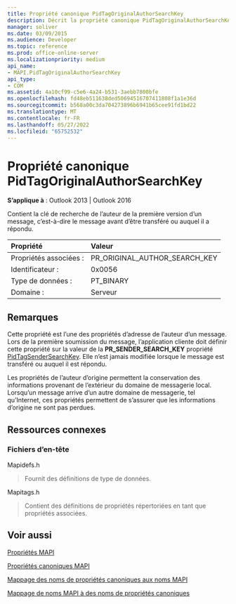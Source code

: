 ```yaml
---
title: Propriété canonique PidTagOriginalAuthorSearchKey
description: Décrit la propriété canonique PidTagOriginalAuthorSearchKey, qui contient la clé de recherche de l’auteur de la première version d’un message.
manager: soliver
ms.date: 03/09/2015
ms.audience: Developer
ms.topic: reference
ms.prod: office-online-server
ms.localizationpriority: medium
api_name:
- MAPI.PidTagOriginalAuthorSearchKey
api_type:
- COM
ms.assetid: 4a10cf99-c5e6-4a24-b531-3aebb7800bfe
ms.openlocfilehash: fd48eb511638ded50694516707411808f1a1e36d
ms.sourcegitcommit: b568a00c3da704273896b6941b65cee91fd1bd22
ms.translationtype: MT
ms.contentlocale: fr-FR
ms.lasthandoff: 05/27/2022
ms.locfileid: "65752532"
---
```

# <a name="pidtagoriginalauthorsearchkey-canonical-property"></a>Propriété canonique PidTagOriginalAuthorSearchKey

  
  
**S’applique à** : Outlook 2013 | Outlook 2016 
  
Contient la clé de recherche de l’auteur de la première version d’un message, c’est-à-dire le message avant d’être transféré ou auquel il a répondu.
  
|Propriété |Valeur |
|:-----|:-----|
|Propriétés associées :  <br/> |PR_ORIGINAL_AUTHOR_SEARCH_KEY  <br/> |
|Identificateur :  <br/> |0x0056  <br/> |
|Type de données :  <br/> |PT_BINARY  <br/> |
|Domaine :  <br/> |Serveur  <br/> |
   
## <a name="remarks"></a>Remarques

Cette propriété est l’une des propriétés d’adresse de l’auteur d’un message. Lors de la première soumission du message, l’application cliente doit définir cette propriété sur la valeur de la **PR_SENDER_SEARCH_KEY** propriété [PidTagSenderSearchKey](pidtagsendersearchkey-canonical-property.md). Elle n’est jamais modifiée lorsque le message est transféré ou auquel il est répondu. 
  
Les propriétés de l’auteur d’origine permettent la conservation des informations provenant de l’extérieur du domaine de messagerie local. Lorsqu’un message arrive d’un autre domaine de messagerie, tel qu’Internet, ces propriétés permettent de s’assurer que les informations d’origine ne sont pas perdues.
  
## <a name="related-resources"></a>Ressources connexes

### <a name="header-files"></a>Fichiers d’en-tête

Mapidefs.h
  
> Fournit des définitions de type de données.
    
Mapitags.h
  
> Contient des définitions de propriétés répertoriées en tant que propriétés associées.
    
## <a name="see-also"></a>Voir aussi



[Propriétés MAPI](mapi-properties.md)
  
[Propriétés canoniques MAPI](mapi-canonical-properties.md)
  
[Mappage des noms de propriétés canoniques aux noms MAPI](mapping-canonical-property-names-to-mapi-names.md)
  
[Mappage de noms MAPI à des noms de propriétés canoniques](mapping-mapi-names-to-canonical-property-names.md)

